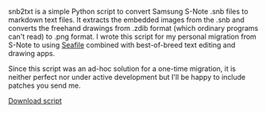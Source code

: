 snb2txt is a simple Python script to convert Samsung S-Note .snb files to markdown text files. It extracts the embedded images from the .snb and converts the freehand drawings from .zdib format (which ordinary programs can't read) to .png format. I wrote this script for my personal migration from S-Note to using [Seafile](https://play.google.com/store/apps/details?id=com.seafile.seadroid2&hl=en) combined with best-of-breed text editing and drawing apps.

Since this script was an ad-hoc solution for a one-time migration, it is neither perfect nor under active development but I'll be happy to include patches you send me.

[Download script](https://snb2txt.googlecode.com/hg/snb2txt)